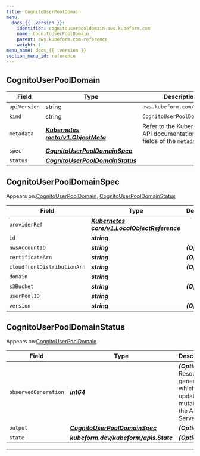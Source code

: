 ```yaml
---
title: CognitoUserPoolDomain
menu:
  docs_{{ .version }}:
    identifier: cognitouserpooldomain-aws.kubeform.com
    name: CognitoUserPoolDomain
    parent: aws.kubeform.com-reference
    weight: 1
menu_name: docs_{{ .version }}
section_menu_id: reference
---
```


## CognitoUserPoolDomain
| Field | Type | Description |
| ------ | ----- | ----------- |
| `apiVersion` | string | `aws.kubeform.com/v1alpha1` |
|    `kind` | string | `CognitoUserPoolDomain` |
| `metadata` | ***[Kubernetes meta/v1.ObjectMeta](https://kubernetes.io/docs/reference/generated/kubernetes-api/v1.13/#objectmeta-v1-meta)***|Refer to the Kubernetes API documentation for the fields of the `metadata` field.|
| `spec` | ***[CognitoUserPoolDomainSpec](#cognitouserpooldomainspec)***||
| `status` | ***[CognitoUserPoolDomainStatus](#cognitouserpooldomainstatus)***||
## CognitoUserPoolDomainSpec

Appears on:[CognitoUserPoolDomain](#cognitouserpooldomain), [CognitoUserPoolDomainStatus](#cognitouserpooldomainstatus)

| Field | Type | Description |
| ------ | ----- | ----------- |
| `providerRef` | ***[Kubernetes core/v1.LocalObjectReference](https://kubernetes.io/docs/reference/generated/kubernetes-api/v1.13/#localobjectreference-v1-core)***||
| `id` | ***string***||
| `awsAccountID` | ***string***| ***(Optional)*** |
| `certificateArn` | ***string***| ***(Optional)*** |
| `cloudfrontDistributionArn` | ***string***| ***(Optional)*** |
| `domain` | ***string***||
| `s3Bucket` | ***string***| ***(Optional)*** |
| `userPoolID` | ***string***||
| `version` | ***string***| ***(Optional)*** |
## CognitoUserPoolDomainStatus

Appears on:[CognitoUserPoolDomain](#cognitouserpooldomain)

| Field | Type | Description |
| ------ | ----- | ----------- |
| `observedGeneration` | ***int64***| ***(Optional)*** Resource generation, which is updated on mutation by the API Server.|
| `output` | ***[CognitoUserPoolDomainSpec](#cognitouserpooldomainspec)***| ***(Optional)*** |
| `state` | ***kubeform.dev/kubeform/apis.State***| ***(Optional)*** |
---
